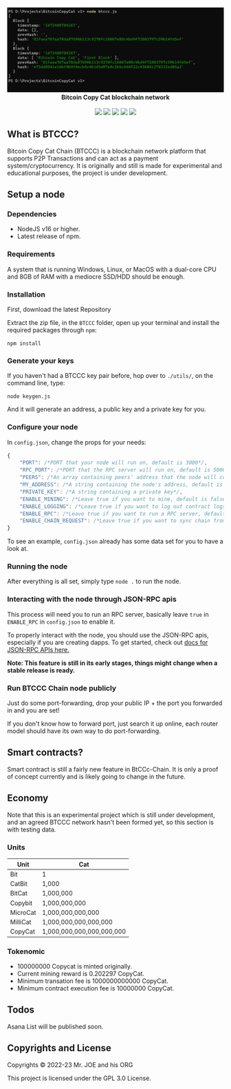 <div align="center">
	<br/>
	<img src="./assets/genesis block.png"/>
	<br/>
	<div><b>Bitcoin Copy Cat blockchain network</b></div>
	<br/>
	<a href=""><img src="https://img.shields.io/badge/license-GPLv3-blue.svg"/></a>
	<a href=""><img src="https://img.shields.io/github/package-json/v/nguyenphuminh/JeChain?label=stable"></a>
	<a href=""><img src="https://snyk.io/test/github/nguyenphuminh/JeChain/badge.svg"/></a>
	<a href=""><img src="https://img.shields.io/github/stars/nguyenphuminh/JeChain?color=gold"></a>
	<a href=""><img src="https://img.shields.io/badge/PRs-welcome-brightgreen.svg"></a>
</div>

## What is BTCCC?

Bitcoin Copy Cat Chain (BTCCC) is a blockchain network platform that supports P2P Transactions and can act as a payment system/cryptocurrency. It is originally and still is made for experimental and educational purposes, the project is under development.


## Setup a node

### Dependencies 

* NodeJS v16 or higher.
* Latest release of npm.

### Requirements

A system that is running Windows, Linux, or MacOS with a dual-core CPU and 8GB of RAM with a mediocre SSD/HDD should be enough.

### Installation

First, download the latest Repository

Extract the zip file, in the `BTCCC` folder, open up your terminal and install the required packages through `npm`:

```
npm install
```

### Generate your keys

If you haven't had a BTCCC key pair before, hop over to `./utils/`, on the command line, type:

```
node keygen.js
```

And it will generate an address, a public key and a private key for you.

### Configure your node

In `config.json`, change the props for your needs:

```js
{
    "PORT": /*PORT that your node will run on, default is 3000*/,
    "RPC_PORT": /*PORT that the RPC server will run on, default is 5000*/,
    "PEERS": /*An array containing peers' address that the node will connect with, default is an empty array*/, 
    "MY_ADDRESS": /*A string containing the node's address, default is "localhost:3000"*/,
    "PRIVATE_KEY": /*A string containing a private key*/,
    "ENABLE_MINING": /*Leave true if you want to mine, default is false*/
    "ENABLE_LOGGING": /*Leave true if you want to log out contract logs, default is false*/,
    "ENABLE_RPC": /*Leave true if you want to run a RPC server, default is false*/,
    "ENABLE_CHAIN_REQUEST": /*Leave true if you want to sync chain from others, default is false*/
}
```

To see an example, `config.json` already has some data set for you to have a look at.

### Running the node

After everything is all set, simply type `node .` to run the node.

### Interacting with the node through JSON-RPC apis

This process will need you to run an RPC server, basically leave `true` in `ENABLE_RPC` in `config.json` to enable it.

To properly interact with the node, you should use the JSON-RPC apis, especially if you are creating dapps. To get started, check out [docs for JSON-RPC APIs here.](./JSON-RPC.md)

**Note: This feature is still in its early stages, things might change when a stable release is ready.**

### Run BTCCC Chain node publicly

Just do some port-forwarding, drop your public IP + the port you forwarded in and you are set!

If you don't know how to forward port, just search it up online, each router model should have its own way to do port-forwarding.


## Smart contracts?

Smart contract is still a fairly new feature in BtCCc-Chain. It is only a proof of concept currently and is likely going to change in the future. 


## Economy 

Note that this is an experimental project which is still under development, and an agreed BTCCC network hasn't been formed yet, so this section is with testing data. 

### Units

| Unit       | Cat                       |
|------------|---------------------------|
| Bit        | 1                         |
| CatBit     | 1,000                     |
| BitCat     | 1,000,000                 |
| Copybit    | 1,000,000,000             |
| MicroCat   | 1,000,000,000,000         |
| MilliCat   | 1,000,000,000,000,000     |
| CopyCat    | 1,000,000,000,000,000,000 |

### Tokenomic

* 100000000 Copycat is minted originally.
* Current mining reward is 0.202297 CopyCat.
* Minimum transation fee is 1000000000000 CopyCat.
* Minimum contract execution fee is 10000000 CopyCat. 


## Todos 

Asana List will be published soon. 


## Copyrights and License

Copyrights © 2022-23 Mr. JOE and his ORG

This project is licensed under the GPL 3.0 License.
